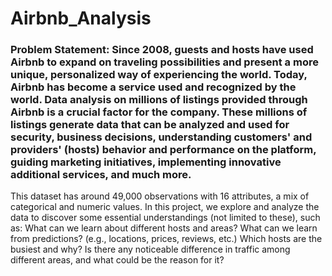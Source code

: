# Airbnb_Analysis

### Problem Statement: Since 2008, guests and hosts have used Airbnb to expand on traveling possibilities and present a more unique, personalized way of experiencing the world. Today, Airbnb has become a service used and recognized by the world. Data analysis on millions of listings provided through Airbnb is a crucial factor for the company. These millions of listings generate data that can be analyzed and used for security, business decisions, understanding customers' and providers' (hosts) behavior and performance on the platform, guiding marketing initiatives, implementing innovative additional services, and much more. 

This dataset has around 49,000 observations with 16 attributes, a mix of categorical and numeric values. 
In this project, we explore and analyze the data to discover some essential understandings (not limited to these), such as:
What can we learn about different hosts and areas?
What can we learn from predictions? (e.g., locations, prices, reviews, etc.)
Which hosts are the busiest and why?
Is there any noticeable difference in traffic among different areas, and what could be the reason for it?
